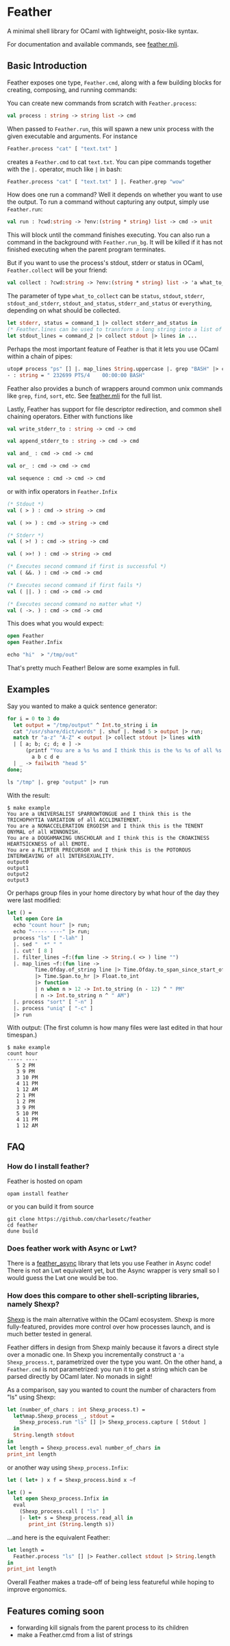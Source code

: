 # Feather

A minimal shell library for OCaml with lightweight, posix-like syntax.

For documentation and available commands, see
[feather.mli](./feather.mli).

## Basic Introduction

Feather exposes one type, `Feather.cmd`, along with a few building
blocks for creating, composing, and running commands:

You can create new commands from scratch with `Feather.process`:

``` ocaml
val process : string -> string list -> cmd
```

When passed to `Feather.run`, this will spawn a new unix process with
the given executable and arguments. For instance

``` ocaml
Feather.process "cat" [ "text.txt" ]
```

creates a `Feather.cmd` to cat `text.txt`. You can pipe commands
together with the `|.` operator, much like `|` in bash:

``` ocaml
Feather.process "cat" [ "text.txt" ] |. Feather.grep "wow"
```

How does one run a command? Well it depends on whether you want to use
the output. To run a command without capturing any output, simply use
`Feather.run`:

``` ocaml
val run : ?cwd:string -> ?env:(string * string) list -> cmd -> unit
```

This will block until the command finishes executing. You can also run a command
in the background with `Feather.run_bg`. It will be killed if it has not
finished executing when the parent program terminates.

But if you want to use the process's stdout, stderr or status in OCaml, 
`Feather.collect` will be your friend:

``` ocaml
val collect : ?cwd:string -> ?env:(string * string) list -> 'a what_to_collect -> cmd -> 'a
```

The parameter of type `what_to_collect` can be `status`, `stdout`,
`stderr`, `stdout_and_stderr`, `stdout_and_status`, `stderr_and_status` or
`everything`, depending on what should be collected.

```ocaml
let stderr, status = command_1 |> collect stderr_and_status in
(* Feather.lines can be used to transform a long string into a list of its lines *)
let stdout_lines = command_2 |> collect stdout |> lines in ...
```

Perhaps the most important feature of Feather is that it lets you use
OCaml within a chain of pipes:

``` ocaml
utop# process "ps" [] |. map_lines String.uppercase |. grep "BASH" |> collect stdout;;
- : string = " 232699 PTS/4    00:00:00 BASH"
```

Feather also provides a bunch of wrappers around common unix commands
like `grep`, `find`, `sort`, etc. See
[feather.mli](./browse/feather.mli) for the full list.

Lastly, Feather has support for file descriptor redirection, and common 
shell chaining operators. Either with functions like

``` ocaml
val write_stderr_to : string -> cmd -> cmd

val append_stderr_to : string -> cmd -> cmd

val and_ : cmd -> cmd -> cmd

val or_ : cmd -> cmd -> cmd

val sequence : cmd -> cmd -> cmd
```

or with infix operators in `Feather.Infix`

``` ocaml
(* Stdout *)
val ( > ) : cmd -> string -> cmd

val ( >> ) : cmd -> string -> cmd

(* Stderr *)
val ( >! ) : cmd -> string -> cmd

val ( >>! ) : cmd -> string -> cmd

(* Executes second command if first is successful *)
val ( &&. ) : cmd -> cmd -> cmd

(* Executes second command if first fails *)
val ( ||. ) : cmd -> cmd -> cmd

(* Executes second command no matter what *)
val ( ->. ) : cmd -> cmd -> cmd
```

This does what you would expect:

``` ocaml
open Feather
open Feather.Infix

echo "hi"  > "/tmp/out"
```

That's pretty much Feather! Below are some examples in full.

## Examples

Say you wanted to make a quick sentence generator:

``` ocaml
for i = 0 to 3 do
  let output = "/tmp/output" ^ Int.to_string i in
  cat "/usr/share/dict/words" |. shuf |. head 5 > output |> run;
  match tr "a-z" "A-Z" < output |> collect stdout |> lines with
  | [ a; b; c; d; e ] ->
      (printf "You are a %s %s and I think this is the %s %s of all %s.\n")
        a b c d e
  | _ -> failwith "head 5"
done;

ls "/tmp" |. grep "output" |> run
```

With the result:

    $ make example
    You are a UNIVERSALIST SPARROWTONGUE and I think this is the TRICHOPHYTIA VARIATION of all ACCLIMATEMENT.
    You are a NONACCELERATION ERGOISM and I think this is the TENENT ONYMAL of all WINNONISH.
    You are a DOUGHMAKING UNSCHOLAR and I think this is the CROAKINESS HEARTSICKNESS of all EMOTE.
    You are a FLIRTER PRECURSOR and I think this is the POTOROUS INTERWEAVING of all INTERSEXUALITY.
    output0
    output1
    output2
    output3

Or perhaps group files in your home directory by what hour of the day
they were last modified:

<!-- TODO: Come up with a simpler example showcasing this -->

``` ocaml
let () =
  let open Core in
  echo "count hour" |> run;
  echo "----- ----" |> run;
  process "ls" [ "-lah" ]
  |. sed "  *" " "
  |. cut' [ 8 ]
  |. filter_lines ~f:(fun line -> String.( <> ) line "")
  |. map_lines ~f:(fun line ->
         Time.Ofday.of_string line |> Time.Ofday.to_span_since_start_of_day
         |> Time.Span.to_hr |> Float.to_int
         |> function
         | n when n > 12 -> Int.to_string (n - 12) ^ " PM"
         | n -> Int.to_string n ^ " AM")
  |. process "sort" [ "-n" ]
  |. process "uniq" [ "-c" ]
  |> run
```

With output: (The first column is how many files were last edited in
that hour timespan.)

    $ make example
    count hour
    ----- ----
       5 2 PM
       3 9 PM
       3 10 PM
       4 11 PM
       1 12 AM
       2 1 PM
       1 2 PM
       3 9 PM
       5 10 PM
       4 11 PM
       1 12 AM

## FAQ

### How do I install feather?

Feather is hosted on opam

    opam install feather

or you can build it from source

    git clone https://github.com/charlesetc/feather
    cd feather
    dune build

### Does feather work with Async or Lwt?

There is a [feather\_async](https://github.com/charlesetc/feather_async)
library that lets you use Feather in Async code! There is not an Lwt
equivalent yet, but the Async wrapper is very small so I would guess the
Lwt one would be too.

### How does this compare to other shell-scripting libraries, namely Shexp?

[Shexp](https://github.com/janestreet/shexp) is the main alternative
within the OCaml ecosystem. Shexp is more fully-featured, provides more
control over how processes launch, and is much better tested in general.

Feather differs in design from Shexp mainly because it favors a direct
style over a monadic one. In Shexp you incrementally construct a
`'a Shexp_process.t`, parametrized over the type you want. On the other
hand, a `Feather.cmd` is not parametrized: you run it to get a string
which can be parsed directly by OCaml later. No monads in sight!

As a comparison, say you wanted to count the number of characters from
"ls" using Shexp:

```ocaml
let (number_of_chars : int Shexp_process.t) =
  let%map.Shexp_process _, stdout =
    Shexp_process.run "ls" [] |> Shexp_process.capture [ Stdout ]
  in
  String.length stdout
in
let length = Shexp_process.eval number_of_chars in
print_int length
```

or another way using `Shexp_process.Infix`:

``` ocaml
let ( let+ ) x f = Shexp_process.bind x ~f

let () =
  let open Shexp_process.Infix in
  eval
    (Shexp_process.call [ "ls" ]
    |- let+ s = Shexp_process.read_all in
       print_int (String.length s))
```

...and here is the equivalent Feather:

``` ocaml
let length =
  Feather.process "ls" [] |> Feather.collect stdout |> String.length
in
print_int length
```

Overall Feather makes a trade-off of being less featureful while hoping
to improve ergonomics.

## Features coming soon

-   forwarding kill signals from the parent process to its children
-   make a Feather.cmd from a list of strings

